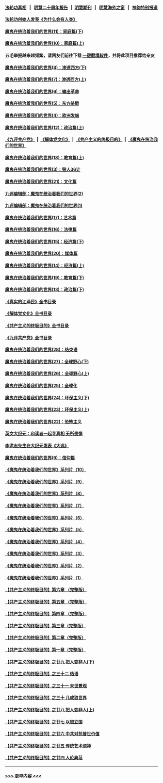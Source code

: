 #### [法轮功真相](https://github.com/gfw-breaker/truth/blob/master/README.md?t=0) &nbsp;&nbsp;|&nbsp;&nbsp; [明慧二十周年报告](https://github.com/gfw-breaker/mh-reports/blob/master/README.md?t=0) &nbsp;&nbsp;|&nbsp;&nbsp;[明慧期刊](https://github.com/gfw-breaker/mh-qikan) &nbsp;&nbsp;|&nbsp;&nbsp; [明慧海外之窗](https://github.com/gfw-breaker/mh-news/blob/master/README.md?t=0) &nbsp;&nbsp;|&nbsp;&nbsp; [神韵特别报道](https://github.com/gfw-breaker/mh-news/blob/master/shenyun.md?t=0)
#### [法轮功创始人发表《为什么会有人类》](../pages/nsc422/n13912117.md?t=03270043) 
#### [魔鬼在统治着我们的世界(11)：家庭篇(下)](../pages/nsc422/n10440961.md?t=03270043) 
#### [魔鬼在统治着我们的世界(10)：家庭篇(上)](../pages/nsc422/n10435448.md?t=03270043) 
#### 五毛举报越来越频繁，请网友们前往下载 [一键翻墙软件](https://github.com/gfw-breaker/ssr-accounts)，并将此项目推荐给亲友
#### [魔鬼在统治着我们的世界(8)：渗透西方(下)](../pages/nsc422/n10429603.md?t=03270043) 
#### [魔鬼在统治着我们的世界(7)：渗透西方(上)](../pages/nsc422/n10426013.md?t=03270043) 
#### [魔鬼在统治着我们的世界(6)：输出革命](../pages/nsc422/n10421536.md?t=03270043) 
#### [魔鬼在统治着我们的世界(5)：东方杀戮](../pages/nsc422/n10417707.md?t=03270043) 
#### [魔鬼在统治着我们的世界(4)：欧洲发端](../pages/nsc422/n10414890.md?t=03270043) 
#### [魔鬼在统治着我们的世界(12)：政治篇(上)](../pages/nsc422/n10444576.md?t=03270043) 
#### [《九评共产党》](https://github.com/begood0513/9ping.md/blob/master/README.md) &nbsp;|&nbsp; [《解体党文化》](../../../../jtdwh.md/blob/master/README.md)  &nbsp;|&nbsp; [《共产主义的终极目的》](../../../../gczydzjmd.md/blob/master/README.md) &nbsp;|&nbsp; [《魔鬼在统治我们的世界》](../../../../mgztzwmdsj.md/blob/master/README.md) 
#### [魔鬼在统治着我们的世界(18)：教育篇(上)](../pages/nsc422/n10526970.md?t=03270043) 
#### [魔鬼在统治着我们的世界(3)：毁人36计](../pages/nsc422/n10411583.md?t=03270043) 
#### [魔鬼在统治着我们的世界(21)：文化篇](../pages/nsc422/n10597706.md?t=03270043) 
#### [九评编辑部：魔鬼在统治着我们的世界(2)](../pages/nsc422/n10410036.md?t=03270043) 
#### [九评编辑部：魔鬼在统治着我们的世界(1)](../pages/nsc422/n10406825.md?t=03270043) 
#### [魔鬼在统治着我们的世界(17)：艺术篇](../pages/nsc422/n10499093.md?t=03270043) 
#### [魔鬼在统治着我们的世界(16)：法律篇](../pages/nsc422/n10485969.md?t=03270043) 
#### [魔鬼在统治着我们的世界(15)：经济篇(下)](../pages/nsc422/n10469975.md?t=03270043) 
#### [魔鬼在统治着我们的世界(20)：媒体篇](../pages/nsc422/n10586579.md?t=03270043) 
#### [魔鬼在统治着我们的世界(14)：经济篇(上)](../pages/nsc422/n10457370.md?t=03270043) 
#### [魔鬼在统治着我们的世界(19)：教育篇(下)](../pages/nsc422/n10564808.md?t=03270043) 
#### [魔鬼在统治着我们的世界(13)：政治篇(下)](../pages/nsc422/n10448270.md?t=03270043) 
#### [《真实的江泽民》全书目录](../pages/nsc422/n13721399.md?t=03270043) 
#### [《解体党文化》全书目录](../pages/nsc422/n13721157.md?t=03270043) 
#### [《共产主义的终极目的》全书目录](../pages/nsc422/n13721048.md?t=03270043) 
#### [《九评共产党》全书目录](../pages/nsc422/n13708085.md?t=03270043) 
#### [魔鬼在统治着我们的世界(28)：结束语](../pages/nsc422/n10936246.md?t=03270043) 
#### [魔鬼在统治着我们的世界(27)：全球野心(下)](../pages/nsc422/n10928319.md?t=03270043) 
#### [魔鬼在统治着我们的世界(26)：全球野心(上)](../pages/nsc422/n10900318.md?t=03270043) 
#### [魔鬼在统治着我们的世界(25)：全球化](../pages/nsc422/n10788205.md?t=03270043) 
#### [魔鬼在统治着我们的世界(24)：环保主义(下)](../pages/nsc422/n10695307.md?t=03270043) 
#### [魔鬼在统治着我们的世界(23)：环保主义(上)](../pages/nsc422/n10688613.md?t=03270043) 
#### [魔鬼在统治着我们的世界(22)：恐怖主义](../pages/nsc422/n10614727.md?t=03270043) 
#### [英文大纪元：和读者一起寻真相 无所畏惧](../pages/nsc422/n12542027.md?t=03270043) 
#### [李洪志先生在大纪元发表《大选》](../pages/nsc422/n12534746.md?t=03270043) 
#### [魔鬼在统治着我们的世界(9)：信仰篇](../pages/nsc422/n10432159.md?t=03270043) 
#### [《魔鬼在统治着我们的世界》系列片（10）](../pages/nsc422/n12292670.md?t=03270043) 
#### [《魔鬼在统治着我们的世界》系列片（9）](../pages/nsc422/n12290859.md?t=03270043) 
#### [《魔鬼在统治着我们的世界》系列片（8）](../pages/nsc422/n12287445.md?t=03270043) 
#### [《魔鬼在统治着我们的世界》系列片（7）](../pages/nsc422/n12283425.md?t=03270043) 
#### [《魔鬼在统治着我们的世界》系列片（6）](../pages/nsc422/n12282314.md?t=03270043) 
#### [《魔鬼在统治着我们的世界》系列片（5）](../pages/nsc422/n12281419.md?t=03270043) 
#### [《魔鬼在统治着我们的世界》系列片（4）](../pages/nsc422/n12274024.md?t=03270043) 
#### [《魔鬼在统治着我们的世界》系列片（3）](../pages/nsc422/n12271322.md?t=03270043) 
#### [《魔鬼在统治着我们的世界》系列片（2）](../pages/nsc422/n12269049.md?t=03270043) 
#### [《魔鬼在统治着我们的世界》系列片（1）](../pages/nsc422/n12267575.md?t=03270043) 
#### [【共产主义的终极目的】第六章 （完整版）](../pages/nsc422/n11428913.md?t=03270043) 
#### [【共产主义的终极目的】第五章 （完整版）](../pages/nsc422/n11428912.md?t=03270043) 
#### [【共产主义的终极目的】第四章 （完整版）](../pages/nsc422/n11428907.md?t=03270043) 
#### [【共产主义的终极目的】第三章（完整版）](../pages/nsc422/n11428848.md?t=03270043) 
#### [【共产主义的终极目的】第二章（完整版）](../pages/nsc422/n11428831.md?t=03270043) 
#### [【共产主义的终极目的】第一章（完整版）](../pages/nsc422/n11417651.md?t=03270043) 
#### [【共产主义的终极目的】之廿九 把人变非人(下)](../pages/nsc422/n11344140.md?t=03270043) 
#### [【共产主义的终极目的】之三十二 结语](../pages/nsc422/n11360535.md?t=03270043) 
#### [【共产主义的终极目的】之三十一 末世景观](../pages/nsc422/n11351129.md?t=03270043) 
#### [【共产主义的终极目的】之三十 几成狼世界](../pages/nsc422/n11348280.md?t=03270043) 
#### [【共产主义的终极目的】之廿八 把人变非人(上)](../pages/nsc422/n11340492.md?t=03270043) 
#### [【共产主义的终极目的】之廿七 以恨立国](../pages/nsc422/n11336944.md?t=03270043) 
#### [【共产主义的终极目的】之廿六 中共对抗普世价值](../pages/nsc422/n11324785.md?t=03270043) 
#### [【共产主义的终极目的】之廿五 传统艺术颂神](../pages/nsc422/n11296396.md?t=03270043) 
#### [【共产主义的终极目的】之廿四 人伦典范](../pages/nsc422/n11296397.md?t=03270043) 

----
#### [ >>> 更早内容 <<< ](../indexes/nsc422-earlier.md)
